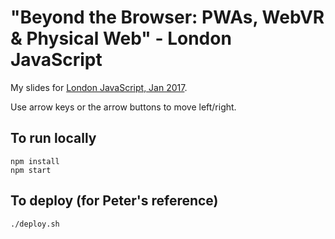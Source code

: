 # "Beyond the Browser: PWAs, WebVR & Physical Web" - London JavaScript

My slides for [London JavaScript, Jan 2017](https://www.meetup.com/London-JavaScript-Community/events/235924973/).

Use arrow keys or the arrow buttons to move left/right.

## To run locally

```
npm install
npm start
```

## To deploy (for Peter's reference)

```
./deploy.sh
```
